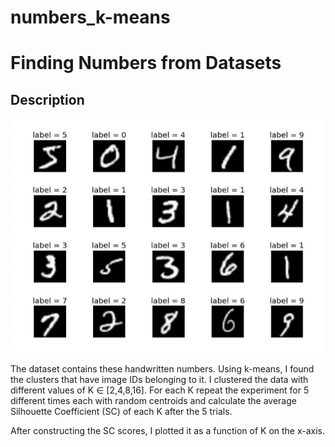 # numbers_k-means
# Finding Numbers from Datasets

## Description

![Alt text](https://github.com/devanshi-pratiher/numbers_k-means/blob/main/k-means.png?raw=true "Optional Title")

The dataset contains these handwritten numbers. Using k-means, I found the clusters that have image IDs belonging to it. I clustered the data with different values of K ∈ [2,4,8,16]. For each K repeat the experiment for 5 different times each with random centroids and calculate the average Silhouette Coefficient
(SC) of each K after the 5 trials.

After constructing the SC scores, I plotted it as a function of K on the x-axis.

